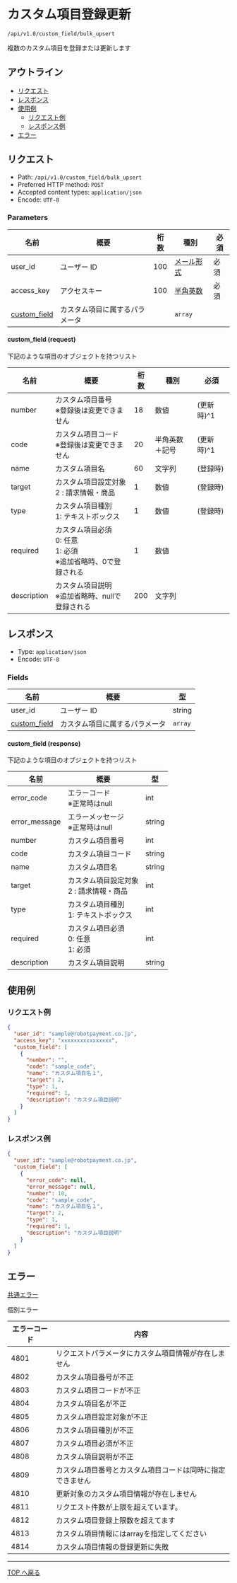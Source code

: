 # カスタム項目登録更新

`/api/v1.0/custom_field/bulk_upsert`

複数のカスタム項目を登録または更新します

## アウトライン

- [リクエスト](#リクエスト)
- [レスポンス](#レスポンス)
- [使用例](#使用例)
  - [リクエスト例](#リクエスト例)
  - [レスポンス例](#レスポンス例)
- [エラー](#エラー)

## リクエスト

- Path: `/api/v1.0/custom_field/bulk_upsert`
- Preferred HTTP method: `POST`
- Accepted content types: `application/json`
- Encode: `UTF-8`

### Parameters

| 名前                                  | 概要                                                                                     | 桁数 | 種別                             | 必須 |
| ------------------------------------- | --------------------------------------------------------------------------------------- | ---- | -------------------------------- | ---- |
| user_id                               | ユーザー ID                                                                              | 100  | [メール形式](../../index.md#種別) | 必須 |
| access_key                            | アクセスキー                                                                             | 100  | [半角英数](../../index.md#種別)   | 必須 |
| [custom_field](#custom_field-request) | カスタム項目に属するパラメータ                                                             |      | `array`                         |      |

#### custom_field (request)

下記のような項目のオブジェクトを持つリスト

| 名前        | 概要                                                                    | 桁数 | 種別          | 必須       |
| ----------- | ---------------------------------------------------------------------- | ---- | ------------- | --------- |
| number      | カスタム項目番号 <br> ※登録後は変更できません                             | 18  | 数値          | (更新時)^1  |
| code        | カスタム項目コード <br> ※登録後は変更できません                           | 20  | 半角英数＋記号 | (更新時)^1  |
| name        | カスタム項目名                                                          | 60  | 文字列         | (登録時)    |
| target      | カスタム項目設定対象 <br> 2 : 請求情報・商品                              | 1   | 数値          | (登録時)    |
| type        | カスタム項目種別 <br> 1: テキストボックス                                 | 1   | 数値          | (登録時)    |
| required    | カスタム項目必須 <br> 0: 任意 <br> 1: 必須 <br> ※追加省略時、0で登録される | 1   | 数値          |            |
| description | カスタム項目説明 <br> ※追加省略時、nullで登録される                       | 200 | 文字列         |           |


## レスポンス

- Type: `application/json`
- Encode: `UTF-8`

### Fields

| 名前                                    | 概要                                                                                                                                          | 型      |
| --------------------------------------- | --------------------------------------------------------------------------------------------------------------------------------------------- | ------- |
| user_id                                 | ユーザー ID                                                                                                                                   | string  |
| [custom_field](#custom_field-response) | カスタム項目に属するパラメータ                                                                                                                  | `array` |

#### custom_field (response)

下記のような項目のオブジェクトを持つリスト

| 名前          | 概要                                       | 型      |
| ------------- | ------------------------------------------ | ------ |
| error_code    | エラーコード <br> ※正常時はnull             | int |
| error_message | エラーメッセージ <br> ※正常時はnull         | string |
| number        | カスタム項目番号                           | int     |
| code          | カスタム項目コード                         | string  |
| name          | カスタム項目名                             | string  |
| target        | カスタム項目設定対象 <br> 2 : 請求情報・商品 | int     |
| type          | カスタム項目種別 <br> 1: テキストボックス    | int     |
| required      | カスタム項目必須 <br> 0: 任意 <br> 1: 必須  | int     |
| description   | カスタム項目説明                            | string |

## 使用例

### リクエスト例

```json
{
  "user_id": "sample@robotpayment.co.jp",
  "access_key": "xxxxxxxxxxxxxxxx",
  "custom_field": [
    {
      "number": "",
      "code": "sample_code",
      "name": "カスタム項目名１",
      "target": 2,
      "type": 1,
      "required": 1,
      "description": "カスタム項目説明"
    }
  ]
}
```

### レスポンス例

```json
{
  "user_id": "sample@robotpayment.co.jp",
  "custom_field": [
    {
      "error_code": null,
      "error_message": null,
      "number": 10,
      "code": "sample_code",
      "name": "カスタム項目名１",
      "target": 2,
      "type": 1,
      "required": 1,
      "description": "カスタム項目説明"
    }
  ]
}
```

## エラー

[共通エラー](../../index.md#共通エラー)

個別エラー

| エラーコード  | 内容                                                  |
| ------------ | ----------------------------------------------------- |
| 4801         | リクエストパラメータにカスタム項目情報が存在しません       |
| 4802         | カスタム項目番号が不正                                  |
| 4803         | カスタム項目コードが不正                                |
| 4804         | カスタム項目名が不正                                   |
| 4805         | カスタム項目設定対象が不正                              |
| 4806         | カスタム項目種別が不正                                  |
| 4807         | カスタム項目必須が不正                                  |
| 4808         | カスタム項目説明が不正                                  |
| 4809         | カスタム項目番号とカスタム項目コードは同時に指定できません |
| 4810         | 更新対象のカスタム項目情報が存在しません                 |
| 4811         | リクエスト件数が上限を超えています。                     |
| 4812         | カスタム項目登録上限数を超えてます                       |
| 4813         | カスタム項目情報にはarrayを指定してください              |
| 4814         | カスタム項目情報の登録更新に失敗                        |

---

[TOP へ戻る](../../index.md)
